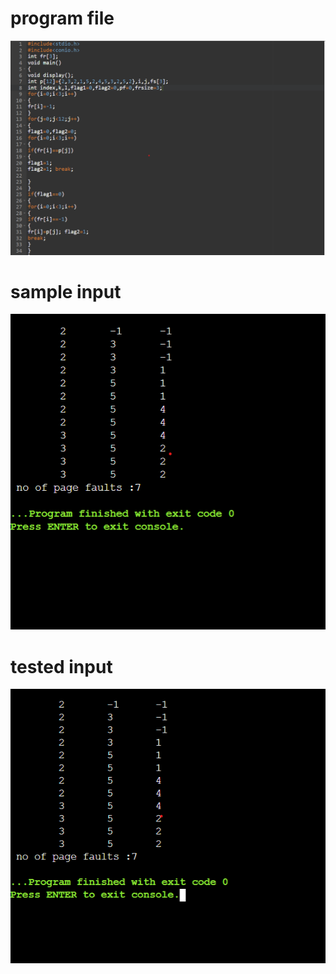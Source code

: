 # program file
![program file](lruu_591.png)
# sample input
![sample input](IO_591.png)
# tested input
![tested input](TIO_591.png)
